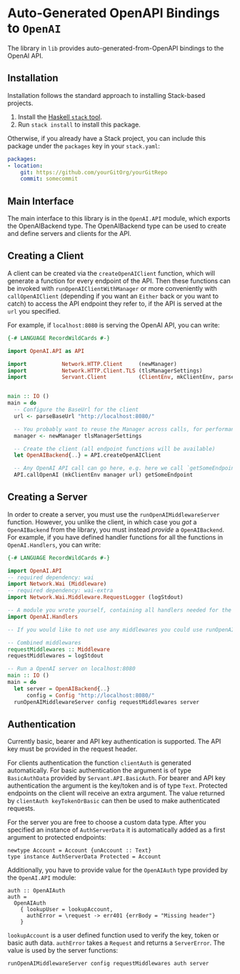 # Auto-Generated OpenAPI Bindings to `OpenAI`

The library in `lib` provides auto-generated-from-OpenAPI bindings to the OpenAI API.

## Installation

Installation follows the standard approach to installing Stack-based projects.

1. Install the [Haskell `stack` tool](http://docs.haskellstack.org/en/stable/README).
2. Run `stack install` to install this package.

Otherwise, if you already have a Stack project, you can include this package under the `packages` key in your `stack.yaml`:
```yaml
packages:
- location:
    git: https://github.com/yourGitOrg/yourGitRepo
    commit: somecommit
```

## Main Interface

The main interface to this library is in the `OpenAI.API` module, which exports the OpenAIBackend type. The OpenAIBackend
type can be used to create and define servers and clients for the API.

## Creating a Client

A client can be created via the `createOpenAIClient` function, which will generate a function for every endpoint of the API.
Then these functions can be invoked with `runOpenAIClientWithManager` or more conveniently with `callOpenAIClient`
(depending if you want an `Either` back or you want to catch) to access the API endpoint they refer to, if the API is served
at the `url` you specified.

For example, if `localhost:8080` is serving the OpenAI API, you can write:

```haskell
{-# LANGUAGE RecordWildCards #-}

import OpenAI.API as API

import           Network.HTTP.Client     (newManager)
import           Network.HTTP.Client.TLS (tlsManagerSettings)
import           Servant.Client          (ClientEnv, mkClientEnv, parseBaseUrl)


main :: IO ()
main = do
  -- Configure the BaseUrl for the client
  url <- parseBaseUrl "http://localhost:8080/"

  -- You probably want to reuse the Manager across calls, for performance reasons
  manager <- newManager tlsManagerSettings

  -- Create the client (all endpoint functions will be available)
  let OpenAIBackend{..} = API.createOpenAIClient

  -- Any OpenAI API call can go here, e.g. here we call `getSomeEndpoint`
  API.callOpenAI (mkClientEnv manager url) getSomeEndpoint
```

## Creating a Server

In order to create a server, you must use the `runOpenAIMiddlewareServer` function. However, you unlike the client, in which case you *got* a `OpenAIBackend`
from the library, you must instead *provide* a `OpenAIBackend`. For example, if you have defined handler functions for all the
functions in `OpenAI.Handlers`, you can write:

```haskell
{-# LANGUAGE RecordWildCards #-}

import OpenAI.API
-- required dependency: wai
import Network.Wai (Middleware)
-- required dependency: wai-extra
import Network.Wai.Middleware.RequestLogger (logStdout)

-- A module you wrote yourself, containing all handlers needed for the OpenAIBackend type.
import OpenAI.Handlers

-- If you would like to not use any middlewares you could use runOpenAIServer instead

-- Combined middlewares
requestMiddlewares :: Middleware
requestMiddlewares = logStdout

-- Run a OpenAI server on localhost:8080
main :: IO ()
main = do
  let server = OpenAIBackend{..}
      config = Config "http://localhost:8080/"
  runOpenAIMiddlewareServer config requestMiddlewares server
```

## Authentication

Currently basic, bearer and API key authentication is supported. The API key must be provided
in the request header.

For clients authentication the function `clientAuth` is generated automatically. For basic
authentication the argument is of type `BasicAuthData` provided by `Servant.API.BasicAuth`.
For bearer and API key authentication the argument is the key/token and is of type `Text`.
Protected endpoints on the client will receive an extra argument. The value returned by
`clientAuth keyTokenOrBasic` can then be used to make authenticated requests.

For the server you are free to choose a custom data type. After you specified an instance of
`AuthServerData` it is automatically added as a first argument to protected endpoints:

```
newtype Account = Account {unAccount :: Text}
type instance AuthServerData Protected = Account
```

Additionally, you have to provide value for the `OpenAIAuth` type provided by the
`OpenAI.API` module:

```
auth :: OpenAIAuth
auth =
  OpenAIAuth
    { lookupUser = lookupAccount,
      authError = \request -> err401 {errBody = "Missing header"}
    }
```

`lookupAccount` is a user defined function used to verify the key, token or basic auth data.
`authError` takes a `Request` and returns a `ServerError`. The value is used by the server
functions:

```
runOpenAIMiddlewareServer config requestMiddlewares auth server
```
